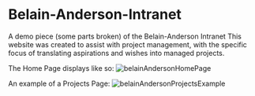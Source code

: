 # Belain-Anderson-Intranet
A demo piece (some parts broken) of the Belain-Anderson Intranet
This website was created to assist with project management, with the specific focus of translating aspirations and wishes into managed projects.

The Home Page displays like so:
![belainAndersonHomePage](https://user-images.githubusercontent.com/11304487/162606445-9741fa0f-a7b1-45d3-9659-a3ba77d93b2a.png)

An example of a Projects Page:
![belainAndersonProjectsExample](https://user-images.githubusercontent.com/11304487/162606541-b5dac5da-86c0-495a-b1ed-c93ec390aa23.png)
